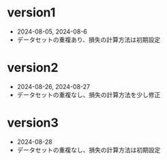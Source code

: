# version1
- 2024-08-05, 2024-08-6
- データセットの重複あり、損失の計算方法は初期設定

# version2
- 2024-08-26, 2024-08-27
- データセットの重複なし、損失の計算方法を少し修正

# version3
- 2024-08-28
- データセットの重複なし、損失の計算方法は初期設定
